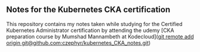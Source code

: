 ## Notes for the Kubernetes CKA certification
This repository contains my notes taken while studying for the Certified Kubernetes Administrator certification by attending the udemy [CKA preparation course by Mumshad Mannambeth at Kodecloud]([git remote add origin git@github.com:czephyr/kubernetes_CKA_notes.git](https://www.udemy.com/course/certified-kubernetes-administrator-with-practice-tests/))
